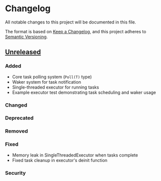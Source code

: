 # Changelog

All notable changes to this project will be documented in this file.

The format is based on [Keep a Changelog](https://keepachangelog.com/en/1.1.0/),
and this project adheres to [Semantic Versioning](https://semver.org/spec/v2.0.0.html).

## [Unreleased]

### Added
- Core task polling system (`Poll(T)` type)
- Waker system for task notification
- Single-threaded executor for running tasks
- Example executor test demonstrating task scheduling and waker usage

### Changed

### Deprecated

### Removed

### Fixed
- Memory leak in SingleThreadedExecutor when tasks complete
- Fixed task cleanup in executor's deinit function

### Security

[Unreleased]: https://github.com/zuki-dev/zuki/compare/HEAD
